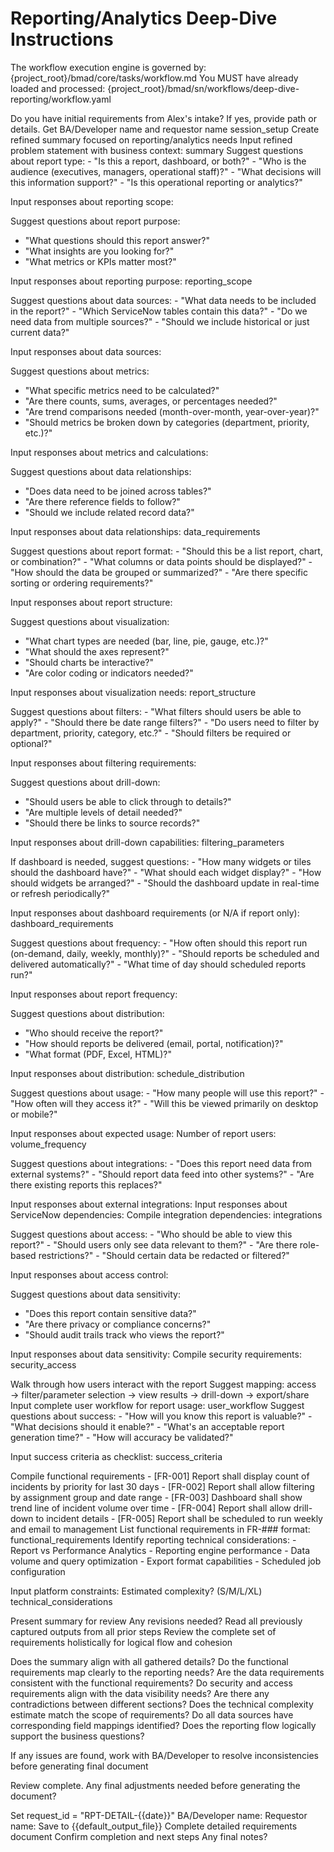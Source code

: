 # Reporting/Analytics Deep-Dive Instructions

<critical>The workflow execution engine is governed by: {project_root}/bmad/core/tasks/workflow.md</critical>
<critical>You MUST have already loaded and processed: {project_root}/bmad/sn/workflows/deep-dive-reporting/workflow.yaml</critical>

<workflow>

<step n="1" goal="Set up session">
<ask>Do you have initial requirements from Alex's intake? If yes, provide path or details.</ask>
<action>Get BA/Developer name and requestor name</action>
<template-output>session_setup</template-output>
</step>

<step n="2" goal="Refine problem statement">
<action>Create refined summary focused on reporting/analytics needs</action>
<ask response="summary">Input refined problem statement with business context:</ask>
<template-output>summary</template-output>
</step>

<step n="3" goal="Define reporting scope">
<action>Suggest questions about report type:</action>
- "Is this a report, dashboard, or both?"
- "Who is the audience (executives, managers, operational staff)?"
- "What decisions will this information support?"
- "Is this operational reporting or analytics?"

<ask response="reporting_scope">Input responses about reporting scope:</ask>

<action>Suggest questions about report purpose:</action>
- "What questions should this report answer?"
- "What insights are you looking for?"
- "What metrics or KPIs matter most?"

<ask response="reporting_purpose">Input responses about reporting purpose:</ask>
<template-output>reporting_scope</template-output>
</step>

<step n="4" goal="Data sources and metrics">
<action>Suggest questions about data sources:</action>
- "What data needs to be included in the report?"
- "Which ServiceNow tables contain this data?"
- "Do we need data from multiple sources?"
- "Should we include historical or just current data?"

<ask response="input_data">Input responses about data sources:</ask>

<action>Suggest questions about metrics:</action>
- "What specific metrics need to be calculated?"
- "Are there counts, sums, averages, or percentages needed?"
- "Are trend comparisons needed (month-over-month, year-over-year)?"
- "Should metrics be broken down by categories (department, priority, etc.)?"

<ask response="output_data">Input responses about metrics and calculations:</ask>

<action>Suggest questions about data relationships:</action>
- "Does data need to be joined across tables?"
- "Are there reference fields to follow?"
- "Should we include related record data?"

<ask response="data_sources">Input responses about data relationships:</ask>
<template-output>data_requirements</template-output>
</step>

<step n="5" goal="Report structure and visualization">
<action>Suggest questions about report format:</action>
- "Should this be a list report, chart, or combination?"
- "What columns or data points should be displayed?"
- "How should the data be grouped or summarized?"
- "Are there specific sorting or ordering requirements?"

<ask response="report_structure">Input responses about report structure:</ask>

<action>Suggest questions about visualization:</action>
- "What chart types are needed (bar, line, pie, gauge, etc.)?"
- "What should the axes represent?"
- "Should charts be interactive?"
- "Are color coding or indicators needed?"

<ask response="visualization">Input responses about visualization needs:</ask>
<template-output>report_structure</template-output>
</step>

<step n="6" goal="Filtering and parameters">
<action>Suggest questions about filters:</action>
- "What filters should users be able to apply?"
- "Should there be date range filters?"
- "Do users need to filter by department, priority, category, etc.?"
- "Should filters be required or optional?"

<ask response="filters">Input responses about filtering requirements:</ask>

<action>Suggest questions about drill-down:</action>
- "Should users be able to click through to details?"
- "Are multiple levels of detail needed?"
- "Should there be links to source records?"

<ask response="drilldown">Input responses about drill-down capabilities:</ask>
<template-output>filtering_parameters</template-output>
</step>

<step n="7" goal="Dashboard requirements">
<action>If dashboard is needed, suggest questions:</action>
- "How many widgets or tiles should the dashboard have?"
- "What should each widget display?"
- "How should widgets be arranged?"
- "Should the dashboard update in real-time or refresh periodically?"

<ask response="dashboard_layout">Input responses about dashboard requirements (or N/A if report only):</ask>
<template-output>dashboard_requirements</template-output>
</step>

<step n="8" goal="Schedule and distribution">
<action>Suggest questions about frequency:</action>
- "How often should this report run (on-demand, daily, weekly, monthly)?"
- "Should reports be scheduled and delivered automatically?"
- "What time of day should scheduled reports run?"

<ask response="frequency">Input responses about report frequency:</ask>

<action>Suggest questions about distribution:</action>
- "Who should receive the report?"
- "How should reports be delivered (email, portal, notification)?"
- "What format (PDF, Excel, HTML)?"

<ask response="distribution">Input responses about distribution:</ask>
<template-output>schedule_distribution</template-output>
</step>

<step n="9" goal="Usage and access">
<action>Suggest questions about usage:</action>
- "How many people will use this report?"
- "How often will they access it?"
- "Will this be viewed primarily on desktop or mobile?"

<ask response="usage_volume">Input responses about expected usage:</ask>
<ask response="user_count">Number of report users:</ask>
<template-output>volume_frequency</template-output>
</step>

<step n="10" goal="Integrations and dependencies">
<action>Suggest questions about integrations:</action>
- "Does this report need data from external systems?"
- "Should report data feed into other systems?"
- "Are there existing reports this replaces?"

<ask response="external_integrations">Input responses about external integrations:</ask>
<ask response="servicenow_dependencies">Input responses about ServiceNow dependencies:</ask>
<ask response="integrations">Compile integration dependencies:</ask>
<template-output>integrations</template-output>
</step>

<step n="11" goal="Security and access control">
<action>Suggest questions about access:</action>
- "Who should be able to view this report?"
- "Should users only see data relevant to them?"
- "Are there role-based restrictions?"
- "Should certain data be redacted or filtered?"

<ask response="access_control">Input responses about access control:</ask>

<action>Suggest questions about data sensitivity:</action>
- "Does this report contain sensitive data?"
- "Are there privacy or compliance concerns?"
- "Should audit trails track who views the report?"

<ask response="data_sensitivity">Input responses about data sensitivity:</ask>
<ask response="security_access">Compile security requirements:</ask>
<template-output>security_access</template-output>
</step>

<step n="12" goal="Report workflow">
<action>Walk through how users interact with the report</action>
<action>Suggest mapping: access → filter/parameter selection → view results → drill-down → export/share</action>
<ask response="user_workflow">Input complete user workflow for report usage:</ask>
<template-output>user_workflow</template-output>
</step>

<step n="13" goal="Success criteria">
<action>Suggest questions about success:</action>
- "How will you know this report is valuable?"
- "What decisions should it enable?"
- "What's an acceptable report generation time?"
- "How will accuracy be validated?"

<ask response="success_criteria">Input success criteria as checklist:</ask>
<template-output>success_criteria</template-output>
</step>

<step n="14" goal="Functional requirements">
<action>Compile functional requirements</action>
<example>
- [FR-001] Report shall display count of incidents by priority for last 30 days
- [FR-002] Report shall allow filtering by assignment group and date range
- [FR-003] Dashboard shall show trend line of incident volume over time
- [FR-004] Report shall allow drill-down to incident details
- [FR-005] Report shall be scheduled to run weekly and email to management
</example>
<ask response="functional_requirements">List functional requirements in FR-### format:</ask>
<template-output>functional_requirements</template-output>
</step>

<step n="15" goal="Technical considerations">
<action>Identify reporting technical considerations:</action>
- Report vs Performance Analytics
- Reporting engine performance
- Data volume and query optimization
- Export format capabilities
- Scheduled job configuration

<ask response="platform_constraints">Input platform constraints:</ask>
<ask response="complexity">Estimated complexity? (S/M/L/XL)</ask>
<template-output>technical_considerations</template-output>
</step>

<step n="16" goal="Review and validate">
<action>Present summary for review</action>
<ask>Any revisions needed?</ask>
</step>

<step n="17" goal="Review complete requirements document for cohesion">
<action>Read all previously captured outputs from all prior steps</action>
<action>Review the complete set of requirements holistically for logical flow and cohesion</action>

<check>Does the summary align with all gathered details?</check>
<check>Do the functional requirements map clearly to the reporting needs?</check>
<check>Are the data requirements consistent with the functional requirements?</check>
<check>Do security and access requirements align with the data visibility needs?</check>
<check>Are there any contradictions between different sections?</check>
<check>Does the technical complexity estimate match the scope of requirements?</check>
<check>Do all data sources have corresponding field mappings identified?</check>
<check>Does the reporting flow logically support the business questions?</check>

<action>If any issues are found, work with BA/Developer to resolve inconsistencies before generating final document</action>

<ask>Review complete. Any final adjustments needed before generating the document?</ask>
</step>

<step n="18" goal="Generate document">
<action>Set request_id = "RPT-DETAIL-{{date}}"</action>
<ask response="ba_developer_name">BA/Developer name:</ask>
<ask response="requestor_name">Requestor name:</ask>
<action>Save to {{default_output_file}}</action>
<template-output>Complete detailed requirements document</template-output>
</step>

<step n="19" goal="Closing">
<action>Confirm completion and next steps</action>
<ask>Any final notes?</ask>
</step>

</workflow>
